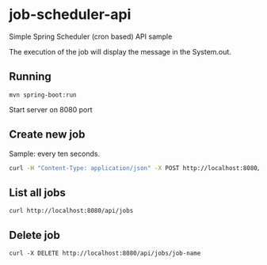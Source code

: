 # job-scheduler-api
Simple Spring Scheduler (cron based) API sample

The execution of the job will display the message in the System.out.

## Running
``mvn spring-boot:run``

Start server on 8080 port

## Create new job
Sample: every ten seconds.
```bash
curl -H "Content-Type: application/json" -X POST http://localhost:8080/api/jobs -d '{"name": "job-name", "msg": "Hello World", "cron": "*/10 * * * * *"}'
```

## List all jobs
```
curl http://localhost:8080/api/jobs
```

## Delete job
```
curl -X DELETE http://localhost:8080/api/jobs/job-name
```
